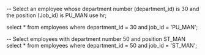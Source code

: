 -- Select an employee whose department number (department_id) is 30 and the position (Job_id) is PU_MAN
use hr;

select
	*
from
	employees
where
	department_id = 30
	and job_id = 'PU_MAN';
    
-- Select employees with department number 50 and position ST_MAN
select
	*
from
	employees
where
	department_id = 50
	and job_id = 'ST_MAN';
